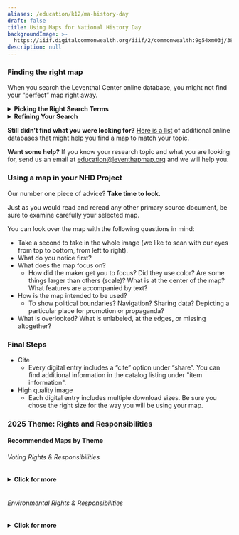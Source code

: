 ```yaml
---
aliases: /education/k12/ma-history-day
draft: false
title: Using Maps for National History Day
backgroundImage: >-
  https://iiif.digitalcommonwealth.org/iiif/2/commonwealth:9g54xm03j/384,318,5693,3361/1200,/0/default.jpg
description: null
---
```


### Finding the right map

When you search the Leventhal Center online database, you might not find your “perfect” map right away.

<details>
    <summary><strong>Picking the Right Search Terms</strong></summary>
    <p>Try different search terms including location, year, and key words. You may need to look through many results to find what you were looking for (or what you didn’t know you were looking for).</p>
    <p>For example, if you search for <code>“Boston”</code> in our collection, you will receive 10,876 results. You can make this search more manageable by narrowing the year or type of map you are looking for. You might find better results if you look for <code>“Boston Common”</code> or <code>“Boston 1775”</code>.</p>
</details>

<details>
    <summary><strong>Refining Your Search</strong></summary>
    <p>Researchers often find it helpful to use quotation marks when they search to refine their results.</p>
    <p>For example, if you search for <code>Treaty of Versailles</code> (with no quotation marks), you will produce 112 results, including maps of the gardens of the palace of Versailles. If you search <code>“Treaty of Versailles”</code> with quotation marks, you will receive three results related to the treaties of 1783 and 1919.</p>
</details>

**Still didn’t find what you were looking for?** [Here is a list](https://guides.bpl.org/digital-map-collections) of additional online databases that might help you find a map to match your topic.

**Want some help?** If you know your research topic and what you are looking for, send us an email at [education@leventhapmap.org](mailto:education@leventhapmap.org) and we will help you.

### Using a map in your NHD Project

Our number one piece of advice? **Take time to look.**

Just as you would read and reread any other primary source document, be sure to examine carefully your selected map.

You can look over the map with the following questions in mind:

* Take a second to take in the whole image (we like to scan with our eyes from top to bottom, from left to right).
* What do you notice first?
* What does the map focus on?
  * How did the maker get you to focus? Did they use color? Are some things larger than others (scale)? What is at the center of the map? What features are accompanied by text?
* How is the map intended to be used?
  * To show political boundaries? Navigation? Sharing data? Depicting a particular place for promotion or propaganda?
* What is overlooked? What is unlabeled, at the edges, or missing altogether?

### Final Steps

* Cite
  * Every digital entry includes a “cite” option under “share”. You can find additional information in the catalog listing under "item information".
* High quality image
  * Each digital entry includes multiple download sizes. Be sure you chose the right size for the way you will be using your map.

### 2025 Theme: Rights and Responsibilities

#### Recommended Maps by Theme

###### Voting Rights & Responsibilities

<details>
<summary><strong>Click for more</strong></summary>
<p>Check out:</p>
    <ul>
    <li>The section on <a href="https://www.leventhalmap.org/digital-exhibitions/bending-lines/why-persuade/electoral-campaigns/" style="pointer-events: auto;">Electoral Campaigns</a> from our exhibition <a href="https://www.leventhalmap.org/digital-exhibitions/bending-lines/"><em>Bending Lines</em></a>
    <ul>
    <li>Including information and a map about <a href="https://www.leventhalmap.org/digital-exhibitions/bending-lines/why-persuade/1.7.2/">gerrymandering</a></li>
    </ul>
    </li>
    <li>Women’s Suffrage/19th Amendment Maps:
    <ul>
    <li><a href="https://collections.leventhalmap.org/search/commonwealth:9g54xm04t">Victory Map</a> (1918)</li>
    <li>Woman Suffrage Maps by year: <a href="https://collections.leventhalmap.org/search/commonwealth:q524n3249">1875</a>, <a href="https://collections.leventhalmap.org/search/commonwealth:q524n325k">1900</a>, <a href="https://collections.leventhalmap.org/search/commonwealth:q524n3274">1915</a>, <a href="https://collections.leventhalmap.org/search/commonwealth:q524n329p">1920</a></li>
    </ul>
    </li>
    </ul>
</details>
</br>

###### Environmental Rights & Responsibilities

<details>
<summary><strong>Click for more</strong></summary>
<p>Check out:</p>
    <ul>
    <li><a href="https://www.leventhalmap.org/digital-exhibitions/more-or-less-in-common/"><em>More or Less in Common: Environment and Justice in the Human Landscape</em></a></li>
    </ul>
</details>
</br>
